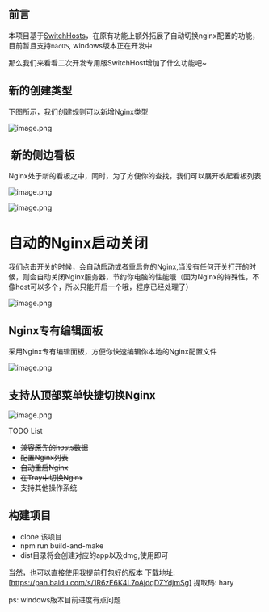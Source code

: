 ## 前言
本项目基于[SwitchHosts](https://github.com/oldj/SwitchHosts)，在原有功能上额外拓展了自动切换nginx配置的功能，目前暂且支持`macOS`, windows版本正在开发中

那么我们来看看二次开发专用版SwitchHost增加了什么功能吧~

## 新的创建类型

下图所示，我们创建规则可以新增Nginx类型

![image.png](https://upload-images.jianshu.io/upload_images/8032324-f77b4d0a80718bc3.png?imageMogr2/auto-orient/strip%7CimageView2/2/w/1240)


##  新的侧边看板

Nginx处于新的看板之中，同时，为了方便你的查找，我们可以展开收起看板列表

![image.png](https://upload-images.jianshu.io/upload_images/8032324-091fec4a205e0772.png?imageMogr2/auto-orient/strip%7CimageView2/2/w/1240)

![image.png](https://upload-images.jianshu.io/upload_images/8032324-f6e8da4e76b89dd2.png?imageMogr2/auto-orient/strip%7CimageView2/2/w/1240)

# 自动的Nginx启动关闭

我们点击开关的时候，会自动启动或者重启你的Nginx,当没有任何开关打开的时候，则会自动关闭Nginx服务器，节约你电脑的性能哦（因为Nginx的特殊性，不像host可以多个，所以只能开启一个哦，程序已经处理了）

![image.png](https://upload-images.jianshu.io/upload_images/8032324-1233be5c0693a938.png?imageMogr2/auto-orient/strip%7CimageView2/2/w/1240)


## Nginx专有编辑面板

采用Nginx专有编辑面板，方便你快速编辑你本地的Nginx配置文件

![image.png](https://upload-images.jianshu.io/upload_images/8032324-fbe8a66747ee43c7.png?imageMogr2/auto-orient/strip%7CimageView2/2/w/1240)

## 支持从顶部菜单快捷切换Nginx
![image.png](https://upload-images.jianshu.io/upload_images/8032324-9144d9659d4b48a4.png?imageMogr2/auto-orient/strip%7CimageView2/2/w/1240)

TODO List
-   ~~兼容原先的hosts数据~~
-   ~~配置Nginx列表~~
-   ~~自动重启Nginx~~
-   ~~在Tray中切换Nginx~~
-   支持其他操作系统

## 构建项目
- clone 该项目
- npm run build-and-make 
- dist目录将会创建对应的app以及dmg,使用即可
 
当然，也可以直接使用我提前打包好的版本
下载地址: [https://pan.baidu.com/s/1R6zE6K4L7oAjdqDZYdjmSg] 提取码: hary

ps: windows版本目前进度有点问题



